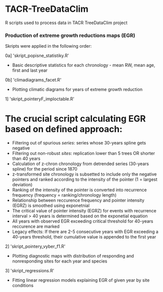 # TACR-TreeDataClim
R scripts used to process data in TACR TreeDataClim project


### Production of extreme growth reductions maps (EGR)
Skripts were applied in the following order:

0a] 'skript_popisne_statistiky.R'
- Basic descriptive statistics for each chronology - mean RW, mean age, first and last year

0b] 'climadiagrams_facet.R'
- Plotting climatic diagrams for years of extreme growth reduction

1] 'skript_pointeryF_imploctable.R'
# The crucial script calculating EGR based on defined approach:
- Filtering out of spurious *series*: series whose 30-years spline gets negative
- Filtering out non-robust *sites*: replication lower than 5 trees OR shorter than 40 years
- Calculation of z-chron chronology from detrended series (30-years spline) for the period since 1870
- z-transformed site chronology is subsetted to include only the negative pointers and ranked according to the intensity of the pointer (1 = largest deviation)
- Ranking of the intensity of the pointer is converted into recurrence frequency (frequency = ranking/chronology length)
- Relationship between reccurence frequency and pointer intensity (EGRZ) is smoothed using exponetnial
- The critical value of pointer intensity (EGRZ) for events with recurrence interval > 40 years is determined based on the exponetial equation
- All years with observed EGR exceeding critical threshold for 40-years reccurence are marked
- Legacy effects: If there are 2-5 consecutive years with EGR exceeding a 40-years threshold, their cumulative value is appended to the first year 

2] 'skript_pointery_vyber_f1.R'
- Plotting diagnostic maps with distribution of responding and nonresponding sites for each year and species

3] 'skript_regressions.R'
- Fitting linear regression models explaining EGR of given year by site conditions

